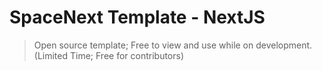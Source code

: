 # SpaceNext Template - NextJS

>Open source template; Free to view and use while on development.(Limited Time; Free for contributors)
